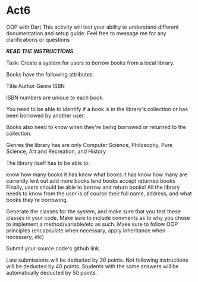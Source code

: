 # Act6
OOP with Dart
This activity will test your ability to understand different documentation and setup guide. 
Feel free to message me for any clarifications or questions

***READ THE INSTRUCTIONS***


Task: Create a system for users to borrow books from a local library.

Books have the following attributes:

Title
Author
Genre
ISBN

ISBN numbers are unique to each book.

You need to be able to identify if a book is in the library's collection or has been borrowed by another user.

Books also need to know when they're being borrowed or returned to the collection.

Genres the library has are only Computer Science, Philosophy, Pure Science, Art and Recreation, and History

The library itself has to be able to:

know how many books it has
know what books it has
know how many are currently lent out
add more books
lend books
accept returned books
Finally, users should be able to borrow and return books! All the library needs to know from the user is of course their full name, address, and what books they're borrowing.

Generate the classes for the system, and make sure that you test these classes in your code. Make sure to include comments as to why you chose to implement a method/variable/etc as such. Make sure to follow OOP principles (encapsulate when necessary, apply inheritance when necessary, etc)

Submit your source code's github link.

Late submissions will be deducted by 30 points.
Not following instructions will be deducted by 40 points.
Students with the same answers will be automatically deducted by 50 points.
